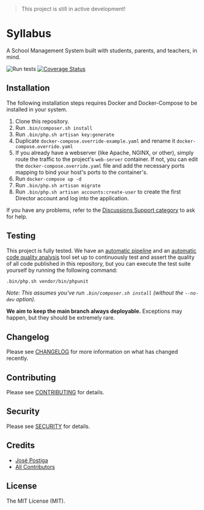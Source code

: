 > This project is still in active development!

# Syllabus

A School Management System built with students, parents, and teachers, in mind.

![Run tests](https://github.com/josepostiga/syllabus/workflows/Run%20tests/badge.svg)
[![Coverage Status](https://coveralls.io/repos/github/josepostiga/syllabus/badge.svg?branch=main)](https://coveralls.io/github/josepostiga/syllabus?branch=main)

## Installation

The following installation steps requires Docker and Docker-Compose to be installed in your system. 

1. Clone this repository.
1. Run `.bin/composer.sh install`
1. Run `.bin/php.sh artisan key:generate`
1. Duplicate `docker-compose.override-example.yaml` and rename it `docker-compose.override.yaml`
1. If you already have a webserver (like Apache, NGINX, or other), simply route the traffic to the project's `web-server` container. If not, you can edit the `docker-compose.override.yaml` file and add the necessary ports mapping to bind your host's ports to the container's.
1. Run `docker-compose up -d`
1. Run `.bin/php.sh artisan migrate`
1. Run `.bin/php.sh artisan accounts:create-user` to create the first Director account and log into the application.

If you have any problems, refer to the [Discussions Support category](https://github.com/josepostiga/syllabus/discussions/categories/support) to ask for help.

## Testing

This project is fully tested. We have an [automatic pipeline](https://github.com/josepostiga/syllabus/actions) and an [automatic code quality analysis](https://coveralls.io/github/josepostiga/syllabus) tool set up to continuously test and assert the quality of all code published in this repository, but you can execute the test suite yourself by running the following command:

``` bash
.bin/php.sh vendor/bin/phpunit
```

_Note: This assumes you've run `.bin/composer.sh install` (without the `--no-dev` option)._

**We aim to keep the main branch always deployable.** Exceptions may happen, but they should be extremely rare.

## Changelog

Please see [CHANGELOG](CHANGELOG.md) for more information on what has changed recently.

## Contributing

Please see [CONTRIBUTING](CONTRIBUTING.md) for details.

## Security

Please see [SECURITY](SECURITY.md) for details.

## Credits

- [José Postiga](https://github.com/josepostiga)
- [All Contributors](../../contributors)

## License

The MIT License (MIT).
